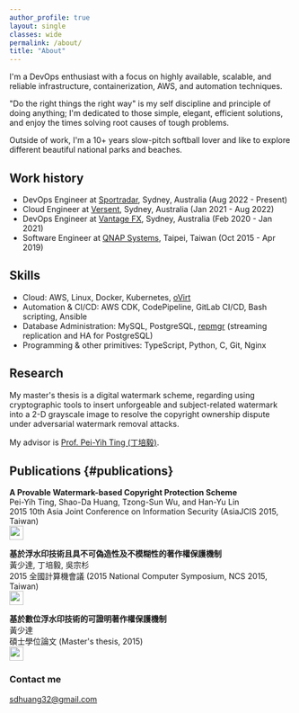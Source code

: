 ```yaml
---
author_profile: true
layout: single
classes: wide
permalink: /about/
title: "About"
---
```


I'm a DevOps enthusiast with a focus on highly available, scalable, and reliable infrastructure, containerization, AWS, and automation techniques.

"Do the right things the right way" is my self discipline and principle of doing anything; I'm dedicated to those simple, elegant, efficient solutions, and enjoy the times solving root causes of tough problems.

Outside of work, I'm a 10+ years slow-pitch softball lover and like to explore different beautiful national parks and beaches.

## Work history
- DevOps Engineer at [Sportradar](https://sportradar.com/), Sydney, Australia (Aug 2022 - Present)
- Cloud Engineer at [Versent](https://versent.com.au/), Sydney, Australia (Jan 2021 - Aug 2022)
- DevOps Engineer at [Vantage FX](https://www.vantagefx.com/), Sydney, Australia (Feb 2020 - Jan 2021)
- Software Engineer at [QNAP Systems](https://www.qnap.com/), Taipei, Taiwan (Oct 2015 - Apr 2019)

## Skills
- Cloud: AWS, Linux, Docker, Kubernetes, [oVirt](https://ovirt.org/)
- Automation & CI/CD: AWS CDK, CodePipeline, GitLab CI/CD, Bash scripting, Ansible
- Database Administration: MySQL, PostgreSQL, [repmgr](https://repmgr.org/) (streaming replication and HA for PostgreSQL)
- Programming & other primitives: TypeScript, Python, C, Git, Nginx

## Research
My master's thesis is a digital watermark scheme, regarding using cryptographic tools to insert unforgeable and subject-related watermark into a 2-D grayscale image to resolve the copyright ownership dispute under adversarial watermark removal attacks.

My advisor is [Prof. Pei-Yih Ting (丁培毅)](http://squall.cs.ntou.edu.tw/).

## Publications {#publications}
**A Provable Watermark-based Copyright Protection Scheme**  
Pei-Yih Ting, Shao-Da Huang, Tzong-Sun Wu, and Han-Yu Lin  
2015 10th Asia Joint Conference on Information Security (AsiaJCIS 2015, Taiwan)  
[<img src="/assets/sdhuang32/images/pdf.png" width="25">](/assets/sdhuang32/papers/AsiaJCIS_2015_A_Provable_Watermark_based_Copyright_Protection_Scheme.pdf)

**基於浮水印技術且具不可偽造性及不模糊性的著作權保護機制**  
黃少達, 丁培毅, 吳宗杉  
2015 全國計算機會議 (2015 National Computer Symposium, NCS 2015, Taiwan)  
[<img src="/assets/sdhuang32/images/pdf.png" width="25">](/assets/sdhuang32/papers/NCS_2015_基於浮水印技術且具不可偽造性及不模糊性的著作權保護機制.pdf)

**基於數位浮水印技術的可證明著作權保護機制**  
黃少達  
碩士學位論文 (Master's thesis, 2015)  
[<img src="/assets/sdhuang32/images/pdf.png" width="25">](/assets/sdhuang32/papers/基於數位浮水印技術的可證明著作權保護機制.pdf)

### Contact me

[sdhuang32@gmail.com](mailto:sdhuang32@gmail.com)
